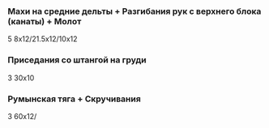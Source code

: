 ### Махи на средние дельты + Разгибания рук с верхнего блока (канаты) + Молот
5 8x12/21.5x12/10x12

### Приседания со штангой на груди
3 30x10

### Румынская тяга + Скручивания
3 60x12/

